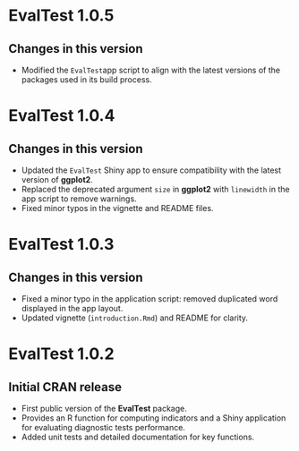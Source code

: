 # EvalTest 1.0.5

## Changes in this version

-   Modified the `EvalTest`app script to align with the latest versions of the packages used in its build process.

# EvalTest 1.0.4

## Changes in this version

-   Updated the `EvalTest` Shiny app to ensure compatibility with the latest version of **ggplot2**.
-   Replaced the deprecated argument `size` in **ggplot2** with `linewidth` in the app script to remove warnings.
-   Fixed minor typos in the vignette and README files.

# EvalTest 1.0.3

## Changes in this version

-   Fixed a minor typo in the application script: removed duplicated word displayed in the app layout.
-   Updated vignette (`introduction.Rmd`) and README for clarity.

# EvalTest 1.0.2

## Initial CRAN release

-   First public version of the **EvalTest** package.
-   Provides an R function for computing indicators and a Shiny application for evaluating diagnostic tests performance.
-   Added unit tests and detailed documentation for key functions.
